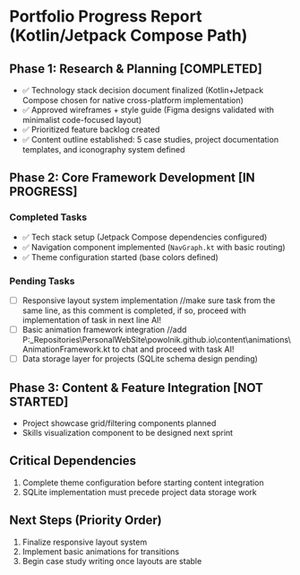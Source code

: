 # Portfolio Progress Report (Kotlin/Jetpack Compose Path)

## Phase 1: Research & Planning [COMPLETED]

- ✅ Technology stack decision document finalized (Kotlin+Jetpack Compose chosen for native cross-platform implementation)
- ✅ Approved wireframes + style guide (Figma designs validated with minimalist code-focused layout)
- ✅ Prioritized feature backlog created
- ✅ Content outline established: 5 case studies, project documentation templates, and iconography system defined

## Phase 2: Core Framework Development [IN PROGRESS]

### Completed Tasks

- ✅ Tech stack setup (Jetpack Compose dependencies configured)
- ✅ Navigation component implemented (`NavGraph.kt` with basic routing)
- ✅ Theme configuration started (base colors defined)

### Pending Tasks

- [ ] Responsive layout system implementation //make sure task from the same line, as this comment is completed, if so, proceed with implementation of task in next line AI!
- [ ] Basic animation framework integration //add P:\_Repositories\PersonalWebSite\powolnik.github.io\content\animations\AnimationFramework.kt to chat and proceed with task AI!
- [ ] Data storage layer for projects (SQLite schema design pending)

## Phase 3: Content & Feature Integration [NOT STARTED]

- Project showcase grid/filtering components planned
- Skills visualization component to be designed next sprint

## Critical Dependencies

1. Complete theme configuration before starting content integration
2. SQLite implementation must precede project data storage work

## Next Steps (Priority Order)

1. Finalize responsive layout system
2. Implement basic animations for transitions
3. Begin case study writing once layouts are stable
